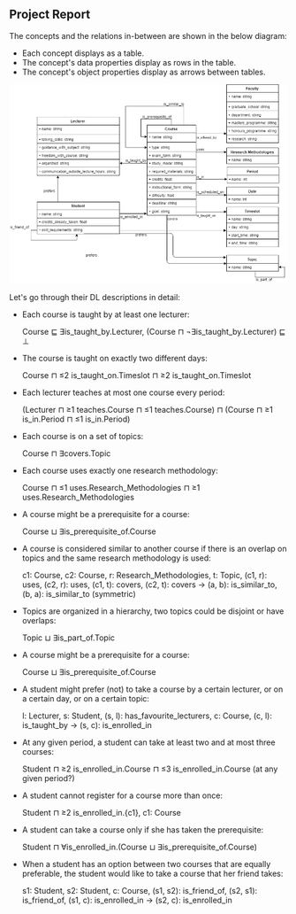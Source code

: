 ## Project Report

The concepts and the relations in-between are shown in the below diagram:

* Each concept displays as a table.
* The concept's data properties display as rows in the table.
* The concept's object properties display as arrows between tables.

![class-diagram](../diagram/class-diagram.png)


Let's go through their DL descriptions in detail:

* Each course is taught by at least one lecturer: 
  
  Course ⊑ ∃is_taught_by.Lecturer, (Course ⊓ ¬∃is_taught_by.Lecturer) ⊑ ⊥

* The course is taught on exactly two different days: 

  Course ⊓ ≤2 is_taught_on.Timeslot ⊓ ≥2 is_taught_on.Timeslot

* Each lecturer teaches at most one course every period: 

  (Lecturer ⊓ ≥1 teaches.Course ⊓ ≤1 teaches.Course) ⊓ (Course ⊓ ≥1 is_in.Period ⊓ ≤1 is_in.Period)

* Each course is on a set of topics: 

  Course ⊓ ∃covers.Topic

* Each course uses exactly one research methodology: 

  Course ⊓ ≤1 uses.Research_Methodologies ⊓ ≥1 uses.Research_Methodologies

* A course might be a prerequisite for a course: 

  Course ⊔ ∃is_prerequisite_of.Course

* A course is considered similar to another course if there is an overlap on topics and the same research methodology is used: 

  c1: Course, c2: Course, r: Research_Methodologies, t: Topic, (c1, r): uses, (c2, r): uses, (c1, t): covers, (c2, t): covers -> (a, b): is_similar_to, (b, a): is_similar_to (symmetric)

* Topics are organized in a hierarchy, two topics could be disjoint or have overlaps: 

  Topic ⊔ ∃is_part_of.Topic

* A course might be a prerequisite for a course: 

  Course ⊔ ∃is_prerequisite_of.Course

* A student might prefer (not) to take a course by a certain lecturer, or on a certain day, or on a certain topic: 

  l: Lecturer, s: Student, (s, l): has_favourite_lecturers, c: Course, (c, l): is_taught_by -> (s, c): is_enrolled_in

* At any given period, a student can take at least two and at most three courses: 

  Student ⊓ ≥2 is_enrolled_in.Course ⊓ ≤3 is_enrolled_in.Course (at any given period?)

* A student cannot register for a course more than once: 

  Student ⊓ ≥2 is_enrolled_in.{c1}, c1: Course 

* A student can take a course only if she has taken the prerequisite:

  Student ⊓ ∀is_enrolled_in.(Course ⊔ ∃is_prerequisite_of.Course)

* When a student has an option between two courses that are equally preferable, the student would like to take a course that her friend takes:

  s1: Student, s2: Student, c: Course, (s1, s2): is_friend_of, (s2, s1): is_friend_of, (s1, c): is_enrolled_in -> (s2, c): is_enrolled_in
  

